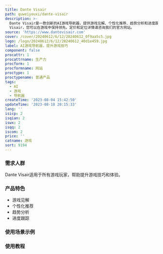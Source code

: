```yaml
---
title: Dante Visair
path: quweiyouxi/dante-visair
description: >-
  Dante Visair是一款创新的AI游戏导航器，提供游戏见解、个性化推荐、趋势分析和进度跟踪等功能。通过Dante
  Visair，您可以在游戏中保持领先。定价和定位详情请咨询我们的官方网站。
source: 'https://www.dantevisair.com'
cover: /cover/20240612/6/12/20240612_0f9aa5c5.jpg
logo: /logo/20240612/6/12/20240612_40d1e459.jpg
label: AI游戏导航器，提升游戏技巧
component: false
procattr: 1
procattrname: 生产力
procform: 1
procformname: 网站
proctype: 1
proctypename: 普通产品
tags:
  - AI
  - 游戏
  - 导航器
createTime: '2023-08-04 15:42:50'
updateTime: '2023-08-18 20:15:33'
lang: ''
isicp: 2
isqian: 2
iswx: 2
isqq: 2
iscom: 2
price: ''
catname: 游戏
sort: 9194
---
```




### 需求人群
Dante Visair适用于所有游戏玩家，帮助提升游戏技巧和体验。

### 产品特色
- 游戏见解
- 个性化推荐
- 趋势分析
- 进度跟踪

### 使用场景示例


### 使用教程


  
